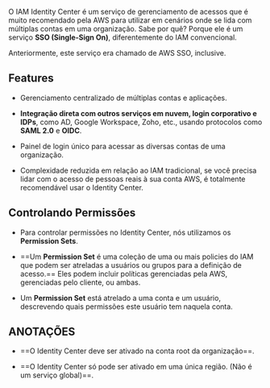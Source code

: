 O IAM Identity Center é um serviço de gerenciamento de acessos que é muito recomendado pela AWS para utilizar em cenários onde se lida com múltiplas contas em uma organização. Sabe por quê? Porque ele é um serviço **SSO (Single-Sign On)**, diferentemente do IAM convencional.

Anteriormente, este serviço era chamado de AWS SSO, inclusive.

## Features
- Gerenciamento centralizado de múltiplas contas e aplicações.

- **Integração direta com outros serviços em nuvem, login corporativo e IDPs**, como AD, Google Workspace, Zoho, etc., usando protocolos como **SAML 2.0** e **OIDC**.

- Painel de login único para acessar as diversas contas de uma organização.

- Complexidade reduzida em relação ao IAM tradicional, se você precisa lidar com o acesso de pessoas reais à sua conta AWS, é totalmente recomendável usar o Identity Center.

## Controlando Permissões
- Para controlar permissões no Identity Center, nós utilizamos os **Permission Sets**.

- ==Um **Permission Set** é uma coleção de uma ou mais policies do IAM que podem ser atreladas a usuários ou grupos para a definição de acesso.== Eles podem incluir políticas gerenciadas pela AWS, gerenciadas pelo cliente, ou ambas.

- Um **Permission Set** está atrelado a uma conta e um usuário, descrevendo quais permissões este usuário tem naquela conta.


## ANOTAÇÕES
- ==O Identity Center deve ser ativado na conta root da organização==.

- ==O Identity Center só pode ser ativado em uma única região. (Não é um serviço global)==.